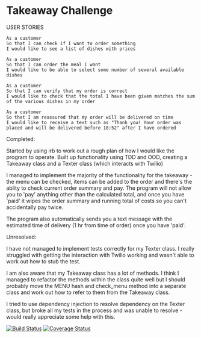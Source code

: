 Takeaway Challenge
==================
USER STORIES

```
As a customer
So that I can check if I want to order something
I would like to see a list of dishes with prices

As a customer
So that I can order the meal I want
I would like to be able to select some number of several available dishes

As a customer
So that I can verify that my order is correct
I would like to check that the total I have been given matches the sum of the various dishes in my order

As a customer
So that I am reassured that my order will be delivered on time
I would like to receive a text such as "Thank you! Your order was placed and will be delivered before 18:52" after I have ordered
```

Completed:

Started by using irb to work out a rough plan of how I would like the program to operate. 
Built up functionality using TDD and OOD, creating a Takeaway class and a Texter class (which interacts with Twilio)

I managed to implement the majority of the functionality for the takeaway - the menu can be checked, items can be added to the order and there's the ablity to check current order summary and pay. 
The program will not allow you to 'pay' anything other than the calculated total, and once you have 'paid' it wipes the order summary and running total of costs so you can't accidentally pay twice.

The program also automatically sends you a text message with the estimated time of delivery (1 hr from time of order) once you have 'paid'.

Unresolved:

I have not managed to implement tests correctly for my Texter class. I really struggled with getting the interaction with Twilio working and wasn't able to work out how to stub the test.

I am also aware that my Takeaway class has a lot of methods. I think I managed to refactor the methods within the class quite well but I should probably move the MENU hash and check_menu method into a separate class and work out how to refer to them from the Takeaway class. 

I tried to use dependency injection to resolve dependency on the Texter class, but broke all my tests in the process and was unable to resolve - would really appreciate some help with this.


[![Build Status](https://travis-ci.org/makersacademy/takeaway-challenge.svg?branch=master)](https://travis-ci.org/makersacademy/takeaway-challenge)
[![Coverage Status](https://coveralls.io/repos/makersacademy/takeaway-challenge/badge.png)](https://coveralls.io/r/makersacademy/takeaway-challenge)
